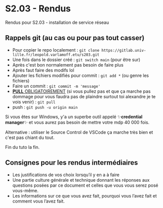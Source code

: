 # S2.03 - Rendus

Rendus pour S2.03 - installation de service réseau

## Rappels git (au cas ou pour pas tout casser)

- Pour copier le repo localement : `git clone https://gitlab.univ-lille.fr/leopold.varlamoff.etu/s203.git`
- Une fois dans le dossier créé : `git switch main` (pour être sur)
- Après c'est bon normalement pas besoin de faire plus
- Après faut faire des modifs lol
- Ajouter les fichiers modifiés pour commit : `git add *` (ou genre les fichiers)
- Faire un commit : `git commit -m 'message'`
- <ins>**PULL** OBLIGATOIREMENT</ins> (si vous pullez pas et que ça marche pas dommage pour vous faudra pas de plaindre surtout toi alexandre je te vois venir) : `git pull`
- push : `git push -u origin main`

Si vous êtes sur Windows, y'a un superbe outil appelé ✨**credential manager**✨ et vous aurez pas besoin de mettre votre mdp 40 000 fois.

Alternative : utiliser le Source Control de VSCode ça marche très bien et c'est pas chiant du tout.

Fin du tuto la fin.

## Consignes pour les rendus intermédiaires

- Les justifications de vos choix lorsqu’il y en a à faire
- Une partie culture générale et technique donnant les réponses aux questions posées par ce document et celles que vous vous serez posé vous-même.
- Les informations sur ce que vous avez fait, pourquoi vous l’avez fait et comment vous l’avez fait.
